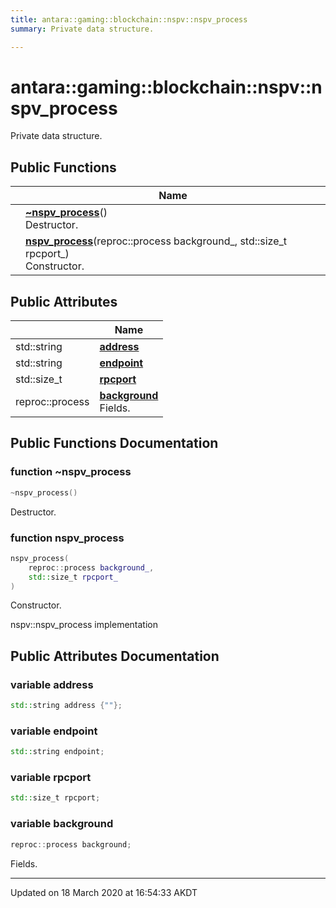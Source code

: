 ```yaml
---
title: antara::gaming::blockchain::nspv::nspv_process
summary: Private data structure.  

---
```


# antara::gaming::blockchain::nspv::nspv_process




Private data structure. 










## Public Functions

|                | Name           |
| -------------- | -------------- |
|  | **[~nspv_process](Classes/structantara_1_1gaming_1_1blockchain_1_1nspv_1_1nspv__process.md#function-~nspv_process)**() <br>Destructor.  |
|  | **[nspv_process](Classes/structantara_1_1gaming_1_1blockchain_1_1nspv_1_1nspv__process.md#function-nspv_process)**(reproc::process background_, std::size_t rpcport_) <br>Constructor.  |


## Public Attributes

|                | Name           |
| -------------- | -------------- |
| std::string | **[address](Classes/structantara_1_1gaming_1_1blockchain_1_1nspv_1_1nspv__process.md#variable-address)**  |
| std::string | **[endpoint](Classes/structantara_1_1gaming_1_1blockchain_1_1nspv_1_1nspv__process.md#variable-endpoint)**  |
| std::size_t | **[rpcport](Classes/structantara_1_1gaming_1_1blockchain_1_1nspv_1_1nspv__process.md#variable-rpcport)**  |
| reproc::process | **[background](Classes/structantara_1_1gaming_1_1blockchain_1_1nspv_1_1nspv__process.md#variable-background)** <br>Fields.  |










## Public Functions Documentation

### function ~nspv_process

```cpp
~nspv_process()
```

Destructor. 



























### function nspv_process

```cpp
nspv_process(
    reproc::process background_,
    std::size_t rpcport_
)
```

Constructor. 

























nspv::nspv_process implementation 




## Public Attributes Documentation

### variable address

```cpp
std::string address {""};
```




























### variable endpoint

```cpp
std::string endpoint;
```




























### variable rpcport

```cpp
std::size_t rpcport;
```




























### variable background

```cpp
reproc::process background;
```

Fields. 































-------------------------------

Updated on 18 March 2020 at 16:54:33 AKDT